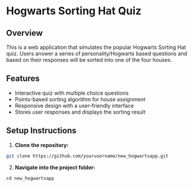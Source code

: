 # Hogwarts Sorting Hat Quiz 
## Overview
This is a web application that simulates the popular Hogwarts Sorting Hat quiz. Users answer a series of personality/Hogwarts based questions and based on their responses will be sorted into one of the four houses.
## Features
- Interactive quiz with multiple choice questions
- Points-based sorting algorithm for house assignment
- Responsive design with a user-friendly interface
- Stores user responses and displays the sorting result
## Setup Instructions

1. **Clone the repository:**

```bash
git clone https://github.com/yourusername/new_hogwartsapp.git
```

2. **Navigate into the project folder:**
```
cd new_hogwartsapp
```
